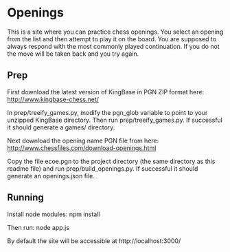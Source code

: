 # Openings

This is a site where you can practice chess openings. You select an opening from the list and then attempt to play it on the board. You are supposed to always respond with the most commonly played continuation. If you do not the move will be taken back and you try again.

## Prep

First download the latest version of KingBase in PGN ZIP format here: http://www.kingbase-chess.net/

In prep/treeify_games.py, modify the pgn_glob variable to point to your unzipped KingBase directory. Then run prep/treeify_games.py. If successful it should generate a games/ directory.

Next download the opening name PGN file from here: http://www.chessfiles.com/download-openings.html

Copy the file ecoe.pgn to the project directory (the same directory as this readme file) and run prep/build_openings.py. If successful it should generate an openings.json file.

## Running

Install node modules: npm install

Then run: node app.js

By default the site will be accessible at http://localhost:3000/
